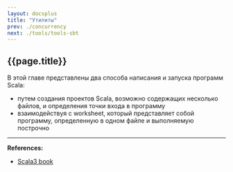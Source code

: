 ```yaml
---
layout: docsplus
title: "Утилиты"
prev: ./concurrency
next: ./tools/tools-sbt
---
```


## {{page.title}}

В этой главе представлены два способа написания и запуска программ Scala:
- путем создания проектов Scala, возможно содержащих несколько файлов, и определения точки входа в программу
- взаимодействуя с worksheet, который представляет собой программу, определенную в одном файле и выполняемую построчно


---

**References:**
- [Scala3 book](https://docs.scala-lang.org/scala3/book/scala-tools.html)

